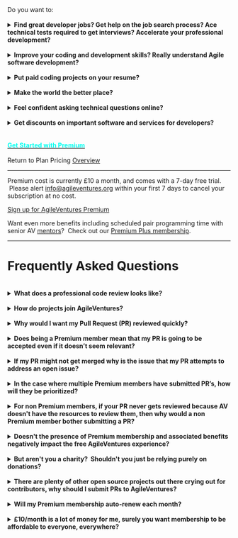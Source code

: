 <div>Do you want to:</div><div><br></div><div>
  <details>
    <summary><b>Find great developer jobs? Get help on the job search process? Ace technical tests required to get interviews? Accelerate your professional development?</b></summary>
    <p></p>
  <p>Many AgileVentures have leveraged the skills they've learnt through working in teams on our open source projects to land great tech jobs, get promotions and develop themselves professionally. See&nbsp;<a href=\"http://www.agileventures.org/grow\">http://www.agileventures.org/grow</a>&nbsp;for testimonials. Premium membership helps you learn from senior members'&nbsp;experience to help you&nbsp;&nbsp;in the AV private Slack&nbsp;channels for jobs, tech tests, devops and professional development.</p>
  </details>
  <br>
  <details>
    <summary><b>Improve your coding and development skills? Really understand Agile software development?</b></summary>
    <p></p>
  <p>AgileVentures mission is to develop quality software for charities and other non-profits whilst also supporting the learning and development of individuals wishing to improve their teamwork and coding skills. &nbsp;AgileVentures software projects are all open source and open development. &nbsp;Contributions are submitted via an open code submission process or \"pull request\" (PR). &nbsp;Becoming an AgileVentures Premium member entitles you to a priority code review, that is a professional code review of your code submission to any AgileVentures project, within 2 working days (excludes weekends and UK national holidays) of submission.</p>
  </details>
  <br>
  <details>
    <summary><b>Put paid coding projects on your resume?</b></summary>
    <p></p>
  <p>Becoming an AgileVentures premium member makes you eligible for \"paid\" projects; those AgileVenture projects where a charity customer has funds for (or a donation covers) paid software development. &nbsp;Premium membership&nbsp;does not entitle&nbsp;&nbsp;the premium member to participate in any particular paid&nbsp;project, but does make them eligible for consideration. &nbsp;Participation in any particular project is at the discretion of the project team lead, or project team consortium, as appropriate to the individual project.</p>
  </details>
  <br>
  <details>
    <summary><b>Make the world the better place?</b></summary>
    <p></p>
  <p>In addition to all the other benefits your subscription to a premium plan helps AgileVentures in its ongoing mission to support charities around the world with IT solutions and also make learning resources available globally to developers trying to level up and make the world a better place. &nbsp;We have to pay for server hosting etc. and every little helps cover our costs.</p>
  </details>
  <br>
  <details>
    <summary><b>Feel confident asking technical questions online?</b></summary>
    <p></p>
  <p>Posting to StackOverflow or similar forums is a fantastic way to get quick feedback on any coding problem you may have. &nbsp;You'll need to follow the <a href=\"http://stackoverflow.com/help/how-to-ask\">guidelines</a>&nbsp;on how to ask a good question, but assuming you do and you post a link to your question into the #techtalk channel, and follow any instructions from AV mentors on how to improve your question, then we'll do our best to answer it, including starring it and up-voting to help attract the attention of others in case we cannot provide a direct answer ourselves.</p>
  </details>
  <br>
  <details>
    <summary><b>Get discounts on important software and services for developers?</b></summary>
    <p></p>
  <p></p>
  <div>By becoming an AgileVentures Premium member you become part of our NonProfit organisation and thus become eligible for a $10 discount on the CodeSchool monthly fee of $29.</div>
  <div><br></div>
  <div>You'll also get licenses for great development software from JetBrains, such as the RubyMine integrated development environment (IDE). &nbsp;These are for use on AgileVentures OpenSource projects, as approved by JetBrains. &nbsp;The usual price is&nbsp;£15 a month.<br>
  </div>
  <p></p>
  </details>
  <br>

  <div><br></div>
  <div>
  <div class=\"text-center\"><span class=\"btn btn-primary btn-block\" style=\"padding: 5px; width: 50%; border-color: rgb(238, 115, 53); background: rgb(238, 115, 53); display: inline-block; font-size: 1.5em; white-space: normal;\"><a href=\"http://www.agileventures.org/subscriptions/new?plan=premium\"><b><font color=\"#ffffff\">Get Started with Premium</font></b></a></span></div>
  <div><br></div>
  <div>Return to Plan Pricing <a style=\"display: inline-block;\" href=\"http://www.agileventures.org/pricing\">Overview</a>
  </div>
  <div><hr></div>

  <div>Premium cost is currently £10 a month, and comes with a 7-day free trial. &nbsp;Please alert <a href=\"mailto:info@agileventures.org\" style=\"background-color: rgb(248, 248, 248);\">info@agileventures.org</a> within your first 7 days to cancel your subscription at no cost.<br></div>
  <p><a href=\"http://www.agileventures.org/subscriptions/new\">Sign up for AgileVentures Premium</a><br></p>
  <p>Want even more benefits including scheduled pair programming time with senior AV <a href=\"http://www.agileventures.org/mentors\">mentors</a>? &nbsp;Check out our <a href=\"http://www.agileventures.org/premiumplus\">Premium Plus membership</a>.</p>
  <hr>
  <a name=\"faq\"><h1>Frequently Asked Questions</h1></a>
  <br>
  <details>
    <summary><b>What does a professional code review looks like?</b></summary>
    <p></p>
  <div>Check out the following three examples of previous professional code reviews offered to premium members:</div>
  <ul>
  <li><a href=\"https://github.com/AgileVentures/WebsiteOne/pull/1474\">Review 1</a></li>
  <li><a href=\"https://github.com/AgileVentures/LocalSupport/pull/429\">Review 2</a></li>
  <li><a href=\"https://github.com/AgileVentures/WebsiteOne/pull/1519\">Review 3</a></li>
  </ul>
  </details>
  <br>
  <details>
    <summary><b>How do projects join AgileVentures?</b></summary>
    <p></p>
  <div>Any project can become an AgileVentures project given that it meets the following criteria:</div>
  <p></p>
  <ul>
  <li>
  <span style=\"line-height: 1.4em;\">Open Source</span><br>
  </li>
  <li>
  <span style=\"line-height: 1.4em;\">Open Development&nbsp;</span><br>
  </li>
  <li>
  <span style=\"line-height: 1.4em;\">Charitable</span><span style=\"line-height: 1.4em;\"> Objective (as assessed by board of Trustees)</span><br>
  </li>
  </ul>
  </details>
  <br>
  <details>
    <summary><b>Why would I want my Pull Request (PR) reviewed quickly?</b></summary>
    <p></p>
  <p>Premium membership guarantees a pull request will be reviewed promptly and thoroughly. &nbsp;Pull requests that wait for a long time before a review&nbsp;often require more work to be merged in, and may be discarded if no one is willing to do that additional work. &nbsp;Also, it's great to get feedback when the code you have just created is still fresh in your mind. &nbsp;If it takes a long time to get feedback you may not be able to learn as much as you would otherwise.</p>
  </details>
  <br>
  <details>
    <summary><b>Does being a Premium member mean that my PR is going to be accepted even if it doesn’t seem relevant?</b></summary>
    <p></p>
  <p>No it doesn't mean it will be accepted - but being a Premium member&nbsp;means we'll try harder to work with you to get it into a shape where it can be accepted. &nbsp;Even if it ultimately doesn't make sense to merge it in, we'll be doing our best to ensure that you derive the maximum learning benefit from the experience.</p>
    <p></p>
  </details>
  <br>
  <details>
    <summary><b>If my PR might not get merged why is the issue that my PR attempts to address an open issue?</b></summary>
    <p></p>
  <p>It's an open issue because it's something that needs to be addressed, however that does not mean that the way that you tried to address it is necessarily compatible with other aspects of the project. &nbsp;We'll do our best to help you make it compatible, but ultimately if you don't follow our suggestions for changes to your PR and we don't have the resources to make them ourselves, or the process has taken so long that it's no longer efficient to work with your PR, then it might well be discarded and the issue will be fixed by a PR from another member.</p>
  </details>
  <br>
  <details>
    <summary><b>In the case where multiple Premium members have submitted PR’s, how will they be prioritized?</b></summary>
    <p></p>
  <p>Given PRs from multiple Premium members&nbsp;project priorities&nbsp;come&nbsp;into play. &nbsp;Exploring the interplay between delivering value to the end client, use of different technologies and team collaboration is precisely what the AgileVentures experience is all about. &nbsp;If there are&nbsp;many&nbsp;Premium members submitting PRs&nbsp;and we don't have enough reviewers to meet the demand we will need to recruit and or hire&nbsp;more reviewers, or possibly adjust the pricing model.</p>
  </details>
  <br>
  <details>
    <summary><b>For non Premium members, if your PR never gets reviewed because AV doesn't have the resources to review them, then why would a non Premium member bother submitting a PR?</b></summary>
    <p></p>
  <p>The same is true for any open source project - open source projects live or die depending on whether the maintainers have the resources to review the incoming PRs. &nbsp;In other projects if you see that the maintainers are very busy dealing with lots of other PRs, it may be that your PR will be&nbsp;overlooked. In AgileVentures&nbsp;non-Premium members may still be intrigued by an open issue they have noticed&nbsp;and be interested in submitting a speculative PR and they may still get comments, and/or be merged in,&nbsp;depending on how busy things are at a given time. &nbsp;Reviewing PRs consumes AV resources and the presence of a PR doesn't necessarily provide benefit to AV. &nbsp;Getting feedback on the PR is a great learning experience, and the Premium model is designed to allow us to focus that effort on the most committed members, as well as increasing the likelihood that we have sufficient resources to keep reviewing incoming PRs.</p>
  </details>
  <br>
  <details>
    <summary><b>Doesn't the presence of Premium membership and associated benefits negatively impact the free AgileVentures experience?</b></summary>
    <p></p>
  <p>Free tier members still get the fundamental AgileVentures benefits, including access to AgileVentures Slack, the ability to attend AgileVentures scrums, client meetings and pairing sessions, and access to the full video archive of all AgileVentures development. &nbsp;AgileVentures is committed to following&nbsp;\"open development\"; a level above simple \"open source\" in which not only the source code, but all aspects of the development process are made visible to anybody who is interested. &nbsp;The idea being to make it possible for anyone to start participating in an Agile project at any point, and to maximise the opportunities for real and authentic learning. &nbsp;Making all these free resources available is demanding, and so Premium membership is a mechanism to help the ongoing provision of those services. &nbsp;In the long run Premium membership should serve free tier members by ensuring they have access to all the basic AgileVentures benefits for many years to come.</p>
    <p>Also to the extent that Premium membership encourages ongoing PR submissions from more committed members and supports a more organised PR review process, this should lead to improved code quality and project maintainability, which then indirectly benefits all members.</p>
  </details>
  <br>
  <details>
    <summary><b>But aren't you a charity? &nbsp;Shouldn't you just be relying purely&nbsp;on donations?</b></summary>
    <p></p>
  <p>AgileVentures is a registered UK&nbsp;charity, and donations are very welcome. &nbsp;If you're keen to donate then please check out our <a href=\"http://www.agileventures.org/associate\">Associate</a> membership. &nbsp;To the extent we could continue to provide all our services purely based on donations we would. &nbsp;However donations by themselves&nbsp;are&nbsp;insufficient at this time. &nbsp;Being a charity does not mean expending all available resources to the point of bankruptcy. &nbsp;It is perfectly reasonable for a charity to provide Premium services to members who are in a position to contribute a little extra. &nbsp;In any community there is a danger that some members will consume&nbsp;more resources than others to the overall detriment of the&nbsp;community. &nbsp;Particularly as regards PRs, even well-meaning attempts at fixing issues can actually be dangerous red-herrings that require lots of effort to get into shape. &nbsp;Premium membership provides a mechanism for AgileVentures project&nbsp;managers to focus their effort on submission from the more committed members and ultimately to get fairly compensated for the work that they put in to help members learn about how to participate effectively in the Agile development process.</p>
  </details>
  <br>
  <details>
    <summary><b>There are plenty of other open source projects out there crying out for contributors, why should I submit PRs to AgileVentures?</b></summary>
    <p></p>
  <p>Because we are a good cause, and we're trying to help other good causes around the world, as well as all developers improve their Agile project and coding&nbsp;skills. &nbsp;Please do submit PRs to other open source projects - there's lots of other great causes, but you won't necessarily get the specific support for understanding the Agile development process, or be guaranteed full visibility to the complete development process. &nbsp;What AgileVentures offers that's different from other open source projects is full access to the entire development process, and a commitment to help everyone learn about Agile development, not just code.&nbsp; Our project maintainers are committed to your development as an Agile software developer, as well as to the success of their project. &nbsp;They'll try to help everyone, but will prioritize helping&nbsp;Premium members.</p>
  </details>
  <br>
  <details>
    <summary><b>Will my Premium membership&nbsp;auto-renew each month?</b></summary>
    <p></p>
  <p>Yes, you'll be charged each month automatically - please email&nbsp;<a href=\"http://www.agileventures.org/info@agileventures.org\">info@agileventures.org</a>&nbsp;if you would like to cancel your subscription.</p>
  </details>
  <br>
  <details>
    <summary><b>£10/month is a lot of money for me, surely you want membership to be affordable to everyone, everywhere?</b></summary>
    <p></p>
  <p>Of course we do; however we also want to make our operation sustainable. If you can't afford £10/month please contact <a href=\"mailto:info@agileventures.org\">info@agileventures.org</a> and we will see if we can find sponsorship to cover some or all of the costs of your premium membership.</p>
  </details>
  <div></div>
  </div>
  <p><span class=\"s2\"></span></p>
  </div>
